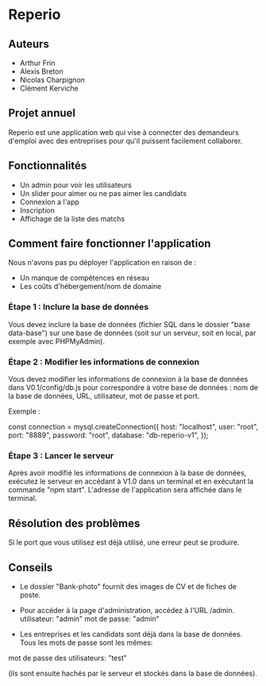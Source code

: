 # Reperio

## Auteurs

- Arthur Frin
- Alexis Breton
- Nicolas Charpignon
- Clément Kerviche

## Projet annuel

Reperio est une application web qui vise à connecter des demandeurs d'emploi avec des entreprises pour qu'il puissent facilement collaborer.

## Fonctionnalités

- Un admin pour voir les utilisateurs
- Un slider pour aimer ou ne pas aimer les candidats
- Connexion a l'app
- Inscription
- Affichage de la liste des matchs

## Comment faire fonctionner l'application

Nous n'avons pas pu déployer l'application en raison de :

- Un manque de compétences en réseau
- Les coûts d'hébergement/nom de domaine

### Étape 1 : Inclure la base de données

Vous devez inclure la base de données (fichier SQL dans le dossier "base data-base") sur une base de données (soit sur un serveur, soit en local, par exemple avec PHPMyAdmin).

### Étape 2 : Modifier les informations de connexion

Vous devez modifier les informations de connexion à la base de données dans V0.1/config/db.js pour correspondre à votre base de données : nom de la base de données, URL, utilisateur, mot de passe et port.

Exemple :

const connection = mysql.createConnection({
host: "localhost",
user: "root",
port: "8889",
password: "root",
database: "db-reperio-v1",
});

### Étape 3 : Lancer le serveur

Après avoir modifié les informations de connexion à la base de données, exécutez le serveur en accédant à V1.0 dans un terminal et en exécutant la commande "npm start". L'adresse de l'application sera affichée dans le terminal.

## Résolution des problèmes

Si le port que vous utilisez est déjà utilisé, une erreur peut se produire.

## Conseils

- Le dossier "Bank-photo" fournit des images de CV et de fiches de poste.
- Pour accéder à la page d'administration, accédez à l'URL /admin.
  utilisateur: "admin"
  mot de passe: "admin"

- Les entreprises et les candidats sont déjà dans la base de données. Tous les mots de passe sont les mêmes:

mot de passe des utilisateurs: "test"

(ils sont ensuite hachés par le serveur et stockés dans la base de données).
